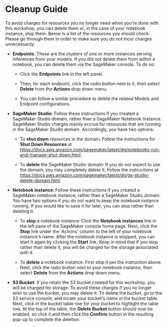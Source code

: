 
# Cleanup Guide

To avoid charges for resources you no longer need when you're done with this workshop, you can delete them or, in the case of your notebook instance, stop them.  Below is a list of the resources you should check.  Please go through them in order to make sure you do not incur charges unnecessarily:


- **Endpoints**:  These are the clusters of one or more instances serving inferences from your models. If you did not delete them from within a notebook, you can delete them via the SageMaker console.  To do so:

  - Click the **Endpoints** link in the left panel.  
  
  - Then, for each endpoint, click the radio button next to it, then select **Delete** from the **Actions** drop down menu. 
  
  - You can follow a similar procedure to delete the related Models and Endpoint configurations.


- **SageMaker Studio**:  Follow these instructions if you created a SageMaker Studio domain, rather than a SageMaker Notebook Instance.  SageMaker Studio charges mainly accrue for resources that are running in the SageMaker Studio domain.  Accordingly, you have two options:

  - To **shut down** resources in the domain:  Follow the instructions for **Shut Down Resources** at https://docs.aws.amazon.com/sagemaker/latest/dg/notebooks-run-and-manage-shut-down.html.  

  - To **delete** the SageMaker Studio domain:  If you do not expect to use the domain, you may completely delete it.  Follow the instructions at https://docs.aws.amazon.com/sagemaker/latest/dg/gs-studio-delete-domain.html.   
  

- **Notebook instance**:  Follow these instructions if you created a SageMaker notebook instance, rather than a SageMaker Studio domain.  You have two options if you do not want to keep the notebook instance running. If you would like to save it for later, you can stop rather than deleting it. 

  - To **stop** a notebook instance:  Click the **Notebook instances** link in the left pane of the SageMaker console home page. Next, click the **Stop** link under the 'Actions' column to the left of your notebook instance's name.  After the notebook instance is stopped, you can start it again by clicking the **Start** link.  Keep in mind that if you stop rather than delete it, you will be charged for the storage associated with it.  

  - To **delete** a notebook instance:  First stop it per the instruction above. Next, click the radio button next to your notebook instance, then select **Delete** from the **Actions** drop down menu. 
  
  
- **S3 Bucket**:  If you retain the S3 bucket created for this workshop, you will be charged for storage.  To avoid these charges if you no longer wish to use the bucket, you may delete it. To delete the bucket, go to the S3 service console, and locate your bucket's name in the bucket table. Next, click in the bucket table row for your bucket to highlight the table row. At the top of the table, the **Delete Bucket** button should now be enabled, so click it and then click the **Confirm** button in the resulting pop-up to complete the deletion.  
  
  
  
